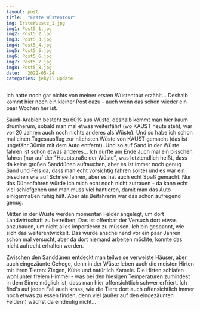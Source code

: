```yaml
---
layout: post
title:  "Erste Wüstentour"
img: ErsteWueste_1.jpg
img1: Post5_1.jpg
img2: Post5_2.jpg
img3: Post5_3.jpg
img4: Post5_4.jpg
img5: Post5_5.jpg
img6: Post5_6.jpg
img7: Post5_7.jpg
img8: Post5_8.jpg
date:   2022-05-24
categories: jekyll update
---
```


Ich hatte noch gar nichts von meiner ersten Wüstentour erzählt... Deshalb kommt hier noch ein kleiner Post dazu - auch wenn das schon wieder ein paar Wochen her ist.

Saudi-Arabien besteht zu 60% aus Wüste, deshalb kommt man hier kaum drumherum, sobald man mal etwas weiterfährt (wo KAUST heute steht, war vor 20 Jahren auch noch nichts anderes als Wüste).
Und so habe ich schon mal einen Tagesausflug zur nächsten Wüste von KAUST gemacht (das ist ungefähr 30min mit dem Auto entfernt).
Und so auf Sand in der Wüste fahren ist schon etwas anderes... Ich durfte am Ende auch mal ein bisschen fahren (nur auf der "Hauptstraße der Wüste", was letztendlich heißt, dass da keine großen Sanddünen auftauchen, aber es ist immer noch genug Sand und Fels da, dass man echt vorsichtig fahren sollte) und es war ein bisschen wie auf Schnee fahren, aber es hat auch echt Spaß gemacht. Nur das Dünenfahren würde ich mich echt noch nicht zutrauen - da kann echt viel schiefgehen und man muss viel hantieren, damit man das Auto einigermaßen ruhig hält. Aber als Beifahrerin war das schon aufregend genug.

Mitten in der Wüste werden momentan Felder angelegt, um dort Landwirtschaft zu betreiben. Das ist offenbar der Versuch dort etwas anzubauen, um nicht alles importieren zu müssen. Ich bin gespannt, wie sich das weiterentwickelt. Das wurde anscheinend vor ein paar Jahren schon mal versucht, aber da dort niemand arbeiten möchte, konnte das nicht aufrecht erhalten werden.

Zwischen den Sanddünen entdeckt man teilweise verweiste Häuser, aber auch eingezäunte Gehege, denn in der Wüste leben auch die meisten Hirten mit ihren Tieren: Ziegen, Kühe und natürlich Kamele.
Die Hirten schlafen wohl unter freiem Himmel - was bei den hiesigen Temperaturen zumindest in dem Sinne möglich ist, dass man hier offensichtlich schwer erfriert.
Ich find's auf jeden Fall auch krass, wie die Tiere dort auch offensichtlich immer noch etwas zu essen finden, denn viel (außer auf den eingezäunten Feldern) wächst da eindeutig nicht...
